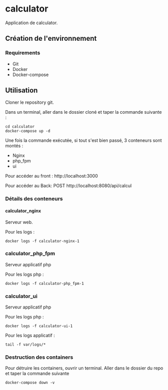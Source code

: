 # calculator

Application de calculator.

## Création de l'environnement
### Requirements
* Git
* Docker
* Docker-compose

## Utilisation

Cloner le repository git.

Dans un terminal, aller dans le dossier cloné et taper la commande suivante :

```shell
cd calculator
docker-compose up -d 
```

Une fois la commande exécutée, si tout s'est bien passé, 3 conteneurs sont montés :
* Nginx
* php_fpm
* ui

Pour accéder au front : http://localhost:3000

Pour accéder au Back: POST http://localhost:8080/api/calcul

### Détails des conteneurs
#### calculator_nginx
Serveur web.

Pour les logs :
```shell
docker logs -f calculator-nginx-1
```
### calculator_php_fpm
Serveur applicatif php

Pour les logs php :
```shell
docker logs -f calculator-php_fpm-1
```
### calculator_ui
Serveur applicatif php

Pour les logs php :
```shell
docker logs -f calculator-ui-1
```

Pour les logs applicatif :
```shell
tail -f var/logs/*
```


### Destruction des containers
Pour détruire les containers, ouvrir un terminal. Aller dans le dossier du repo et taper la commande suivante

```shell
docker-compose down -v
```
